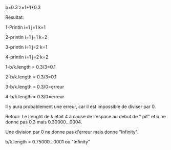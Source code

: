 b=0.3
z=1+1*0.3

Résultat:

1-Println i=1 j=1 k=1

2-println i=1 j=1 k=2

3-println i=1 j=2 k=1

4-println i=1 j=2 k=2

1-b/k.length = 0.3/3=0.1

2-b/k.length = 0.3/3=0.1

3-b/k.length = 0.3/0=erreur

4-b/k.length = 0.3/0=erreur

Il y aura probablement une erreur, car il est impossible de diviser par 0.

Retour:
Le Lenght de k etait 4 à cause de l'espace au debut de " pif" et b ne donne pas 0.3 mais 0.30000...0004.

Une division par 0 ne donne pas d'erreur mais donne "Infinity".

b/k.length = 0.75000...0001 ou "Infinity"